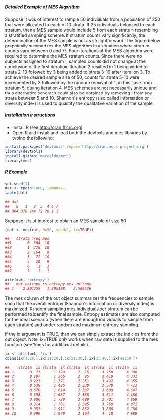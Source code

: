 ##### Detailed Example of MES Algorithm

Suppose it was of interest to sample 50 individuals from a population of 250 that were allocated to each of 10 strata. If 25 individuals belonged to each stratum, then a MES sample would include 5 from each stratum resembling a stratified sampling scheme. If stratum counts vary significantly, the determination of the MES sample is not as straightforward. The figure below graphically summarizes the MES algorithm in a situation where stratum counts vary between 0 and 75. Four iterations of the MES algorithm were required to determine the MES stratum counts. Since there were no subjects assigned to stratum 1, sampled counts did not change at the conclusion of the first iteration. Iteration 2 resulted in 1 being added to strata 2-10 followed by 3 being added to strata 3-10 after iteration 3. To achieve the desired sample size of 50, counts for strata 5-10 were incremented by 3 followed by the random removal of 1, in this case from stratum 5, during iteration 4. MES schemes are not necessarily unique and thus alternative schemes could also be obtained by removing 1 from any strata between 5 and 10. Shannon's entropy (also called information or diversity index) is used to quantify the qualitative variation of the sample.  


##### Installation instructions
* Install R (see http://cran.fhcrc.org)
* Open R and install and load both the devtools and mes libraries by typing the following:
```r
install.packages('devtools',repos='http://cran.us.r-project.org')
library(devtools)
install_github('mercaldo/mes')
library(mes)
```
##### R Example
```r
set.seed(1) 
dat <- rpois(1000, lambda=1)
table(dat)

## dat
##   0   1   2  3  4 6 7 
## 364 378 164 72 20 1 1
```
Suppose it is of interest to obtain an MES sample of size 50
```r
(out <- mes(dat, N=50, seed=1, ix=TRUE))

##   strata freq mes
##1       0  364  10
##2       1  378  10
##3       2  164   9
##4       3   72  10
##5       4   20   9
##6       6    1   1
##7       7    1   1

attr(out, 'entropy')
##   max_entropy rs_entropy mes_entropy
## 1    2.807355   1.895108    2.509526
```
The mes column of the out object summarizes the frequencies to sample such that the overall entropy (Shannon's information or diversity index) is maximized. Random sampling mes individuals per stratum can be performed to identify the final sample. Entropy estimates are also computed for the ideal scenario (when there are enough individuals to sample from each stratum) and under random and maximum entropy sampling.

If the ix argument is TRUE, then we can simply extract the indicies from the out object.  Note, ix=TRUE only works when raw data is supplied to the mes function (see ?mes for additional details). 
```r
ix <- attr(out, 'ix')
cbind(ix[1:10,],ix[11:20,],ix[21:30,],ix[31:40,],ix[41:50,])

##    strata  ix strata  ix strata  ix strata  ix strata  ix
## 1       0  73      1 179      2  15      3 250      4 306
## 2       0 197      1 365      2  95      3 410      4 331
## 3       0 221      1 371      2 251      3 492      4 355
## 4       0 638      1 485      2 330      3 570      4 411
## 5       0 678      1 614      2 387      3 609      4 547
## 6       0 698      1 687      2 388      3 611      4 880
## 7       0 906      1 729      2 489      3 701      4 969
## 8       0 914      1 731      2 595      3 759      4 971
## 9       0 951      1 911      2 832      3 808      6 780
## 10      0 999      1 979      3 194      4  18      7 989
```
